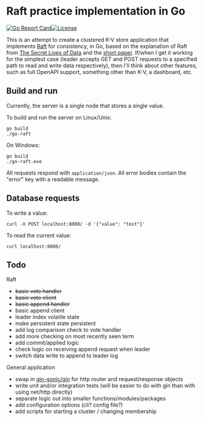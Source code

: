 # Raft practice implementation in Go

[![Go Report Card](https://goreportcard.com/badge/github.com/btmorr/go-raft)](https://goreportcard.com/report/github.com/btmorr/go-raft)[![License](https://img.shields.io/github/license/btmorr/go-raft.svg)](https://github.com/btmorr/go-raft/LICENSE)

This is an attempt to create a clustered K-V store application that implements [Raft](https://raft.github.io/) for consistency, in Go, based on the explanation of Raft from [The Secret Lives of Data](http://thesecretlivesofdata.com/raft/) and the [short paper](https://www.usenix.org/system/files/conference/atc14/atc14-paper-ongaro.pdf). If/when I get it working for the simplest case (leader accepts GET and POST requests to a specified path to read and write data respectively), then I'll think about other features, such as full OpenAPI support, something other than K-V, a dashboard, etc.

## Build and run

Currently, the server is a single node that stores a single value.

To build and run the server on Linux/Unix:

```
go build
./go-raft
```

On Windows:
```
go build
./go-raft.exe
```

All requests respond with `application/json`. All error bodies contain the "error" key with a readable message.

## Database requests

To write a value:

```
curl -X POST localhost:8080/ -d '{"value": "test"}'
```

To read the current value:

```
curl localhost:8080/
```

## Todo

Raft

- ~~basic vote handler~~
- ~~basic vote client~~
- ~~basic append handler~~
- basic append client
- leader index volatile state
- make persistent state persistent
- add log comparison check to vote handler
- add more checking on most recently seen term
- add commit/applied logic
- check logic on receiving append request when leader
- switch data write to append to leader log


General application

- swap in [gin-gonic/gin](https://pkg.go.dev/github.com/gin-gonic/gin?tab=overview) for http router and request/response objects
- write unit and/or integration tests (will be easier to do with gin than with using net/http directly)
- separate logic out into smaller functions/modules/packages
- add configuration options (cli? config file?)
- add scripts for starting a cluster / changing membership
